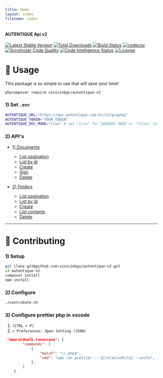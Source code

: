 ```yaml
---
title: Home
layout: index
filename: index
--- 
```

#### AUTENTIQUE Api v2

[![Latest Stable Version](https://img.shields.io/packagist/v/vinicinbgs/autentique-v2)](https://packagist.org/packages/vinicinbgs/autentique-v2)
[![Total Downloads](https://poser.pugx.org/vinicinbgs/autentique-v2/downloads)](https://packagist.org/packages/vinicinbgs/autentique-v2)
[![Build Status](https://travis-ci.org/vinicinbgs/autentique-v2.svg?branch=master)](https://travis-ci.org/vinicinbgs/autentique-v2)
[![codecov](https://codecov.io/gh/vinicinbgs/autentique-v2/branch/master/graph/badge.svg)](https://codecov.io/gh/vinicinbgs/autentique-v2)
[![Scrutinizer Code Quality](https://scrutinizer-ci.com/g/vinicinbgs/autentique-v2/badges/quality-score.png?b=master)](https://scrutinizer-ci.com/g/vinicinbgs/autentique-v2/?branch=master)
[![Code Intelligence Status](https://scrutinizer-ci.com/g/vinicinbgs/autentique-v2/badges/code-intelligence.svg?b=master)](https://scrutinizer-ci.com/code-intelligence)
[![License](https://poser.pugx.org/vinicinbgs/autentique-v2/license)](https://packagist.org/packages/vinicinbgs/autentique-v2)

# 🚀 Usage

This package is so simple to use that will save your time!

```bash
phpcomposer require vinicinbgs/autentique-v2
```

### 1) Set `.env`

```sh
AUTENTIQUE_URL="https://api.autentique.com.br/v2/graphql"
AUTENTIQUE_TOKEN="YOUR_TOKEN"
AUTENTIQUE_DEV_MODE="true" # set "true" for SANDBOX MODE or "false" to PRODUCTION MODE
```

### 2) API's

- [1) Documents](./documents)
  - [List pagination](./documents#1-List-all-documents-with-pagination)
  - [List by id](./documents#2-List-the-document-by-id)
  - [Create](./documents#3-Create-a-document)
  - [Sign](./documents#4-Sign-a-document)
  - [Delete](./documents#5-Delete-the-document-by-id)
  
- [2) Folders](./folders)
  - [List pagination](./folders#1-List-all-folders)
  - [List by id](./folders#2-List-the-folder-by-id)
  - [Create](./folders#3-Create-a-folder)
  - [List contents](./folders#4-List-the-folder-contents-by-id)
  - [Delete](./folders#5-Delete-a-folder)


---

# 🔧 Contributing

### 1) Setup

```sh
git clone git@github.com:vinicinbgs/autentique-v2.git
cd autentique-v2
composer install
npm install
```

### 2) Configure

```sh
./contribute.sh
```

### 3) Configure prettier php in vscode

1. `(CTRL + P)` 
2. `> Preferences: Open Setting (JSON)`

```json
 "emeraldwalk.runonsave": {
        "commands": [
            {
                "match": "\\.php$",
                "cmd": "npm run prettier -- ${relativeFile} --write",
            },
        ]
    }
```
